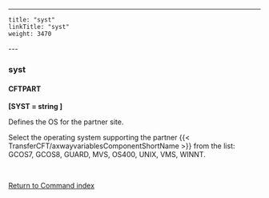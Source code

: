 ---
    title: "syst"
    linkTitle: "syst"
    weight: 3470
---<span id="syst"></span>

### syst

#### CFTPART

****[SYST = string ]****

Defines the OS for the partner site.

Select the operating system supporting the partner {{< TransferCFT/axwayvariablesComponentShortName  >}}
from the list: GCOS7, GCOS8, GUARD, MVS, OS400, UNIX,
VMS, WINNT.

 

[Return to Command index](../../)
